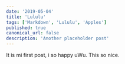 ```yaml
---
date: '2019-05-04'
title: 'Lululu'
tags: ['Markdown', 'Lululu', 'Apples']
published: true
canonical_url: false
description: 'Another placeholder post'
---
```


It is mi first post, i so happy uWu.
This so nice.
